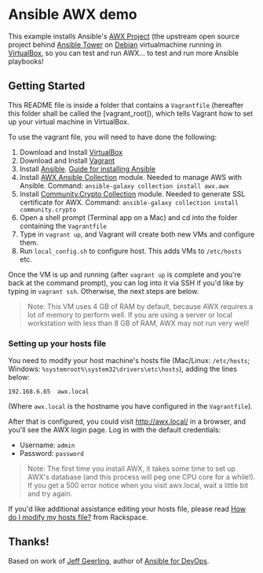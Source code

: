 # Ansible AWX demo

This example installs Ansible's [AWX Project](https://github.com/ansible/awx) (the upstream open source project behind [Ansible Tower](https://www.ansible.com/tower) on [Debian](http://www.debian.org) virtualmachine running in [VirtualBox](https://www.virtualbox.org/wiki/Downloads), so you can test and run AWX... to test and run more Ansible playbooks!

## Getting Started

This README file is inside a folder that contains a `Vagrantfile` (hereafter this folder shall be called the [vagrant_root]), which tells Vagrant how to set up your virtual machine in VirtualBox.

To use the vagrant file, you will need to have done the following:

  1. Download and Install [VirtualBox](https://www.virtualbox.org/wiki/Downloads)
  1. Download and Install [Vagrant](https://www.vagrantup.com/downloads.html)
  1. Install [Ansible](https://www.ansible.com/). [Guide for installing Ansible](http://docs.ansible.com/ansible/latest/intro_installation.html)
  1. Install [AWX Ansible Collection](https://github.com/ansible/awx/blob/devel/awx_collection/README.md) module. Needed to manage AWS with Ansible. Command: `ansible-galaxy collection install awx.awx`
  1. Install [Community.Crypto Collection](https://docs.ansible.com/ansible/latest/collections/community/crypto/) module. Needed to generate SSL certificate for AWX. Command: `ansible-galaxy collection install community.crypto`
  1. Open a shell prompt (Terminal app on a Mac) and cd into the folder containing the `Vagrantfile`
  1. Type in `vagrant up`, and Vagrant will create both new VMs and configure them.
  1. Run `local_config.sh` to configure host. This adds VMs to `/etc/hosts` etc.

Once the VM is up and running (after `vagrant up` is complete and you're back at the command prompt), you can log into it via SSH if you'd like by typing in `vagrant ssh`. Otherwise, the next steps are below.

> Note: This VM uses 4 GB of RAM by default, because AWX requires a lot of memory to perform well. If you are using a server or local workstation with less than 8 GB of RAM, AWX may not run very well!

### Setting up your hosts file

You need to modify your host machine's hosts file (Mac/Linux: `/etc/hosts`; Windows: `%systemroot%\system32\drivers\etc\hosts`), adding the lines below:

    192.168.6.65  awx.local

(Where `awx.local` is the hostname you have configured in the `Vagrantfile`).

After that is configured, you could visit http://awx.local/ in a browser, and you'll see the AWX login page. Log in with the default credentials:

  - Username: `admin`
  - Password: `password`

> Note: The first time you install AWX, it takes some time to set up AWX's database (and this process will peg one CPU core for a while!). If you get a 500 error notice when you visit awx.local, wait a little bit and try again.

If you'd like additional assistance editing your hosts file, please read [How do I modify my hosts file?](http://www.rackspace.com/knowledge_center/article/how-do-i-modify-my-hosts-file) from Rackspace.

## Thanks!

Based on work of [Jeff Geerling](https://www.jeffgeerling.com/), author of [Ansible for DevOps](https://www.ansiblefordevops.com/).

